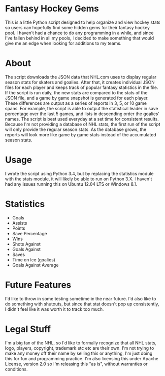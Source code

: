 # Fantasy Hockey Gems

This is a little Python script designed to help organize and view hockey stats so users can hopefully find some hidden gems for their fantasy hockey pool. I haven't had a chance to do any programming in a while, and since I've fallen behind in all my pools, I decided to make something that would give me an edge when looking for additions to my teams. 

# About

The script downloads the JSON data that NHL.com uses to display regular season stats for skaters and goalies. After that, it creates individual JSON files for each player and keeps track of popular fantasy statistics in the file. If the script is run daily, the new stats are compared to the stats of the JSON file, and a game by game snapshot is generated for each player. These differences are output as a series of reports in 3, 5, or 10 game spans. For example, the script is able to output the statistical leader in save percentage over the last 5 games, and lists in descending order the goalies' names. The script is best used everyday at a set time for consistent results. Because I'm not providing a database of NHL stats, the first run of the script will only provide the regular season stats. As the database grows, the reports will look more like game by game stats instead of the accumulated season stats.

# Usage

I wrote the script using Python 3.4, but by replacing the statistics module with the stats module, it will likely be able to run on Python 3.X. I haven't had any issues running this on Ubuntu 12.04 LTS or Windows 8.1.

# Statistics 

* Goals
* Assists
* Points
* Save Percentage
* Wins
* Shots Against
* Goals Against
* Saves
* Time on Ice (goalies)
* Goals Against Average

# Future Features

I'd like to throw in some testing sometime in the near future. I'd also like to do something with shutouts, but since that stat doesn't pop up consistently, I didn't feel like it was worth it to track too much.

# Legal Stuff

I'm a big fan of the NHL, so I'd like to formally recognize that all NHL stats, logo, players, copyright, trademark etc etc are their own. I'm not trying to make any money off their name by selling this or anything, I'm just doing this for fun and programming practice. I'm also licensing this under Apache License, version 2.0 so I'm releasing this "as is", without warranties or conditions.

